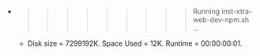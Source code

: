 * >>>>>>>>> Running inst-xtra-web-dev-npm.sh ...
  * Disk size = 7299192K. Space Used = 12K. Runtime = 00:00:00:01.
